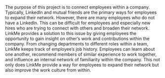 The purpose of this project is to connect employees within a company. 
Typically, LinkedIn and mutual friends are the primary ways for employees to expand their network. 
However, there are many employees who do not have a LinkedIn. 
This can be difficult for employees and especially new hires who are trying to connect with others and broaden their network.
LinkMe provides a solution to this issue by giving employees the opportunity to gain insight on other’s work and contributions within the company. 
From changing departments to different roles within a team, LinkMe keeps track of employee’s job history.
Employees can learn about one another, recommend members of similar experience to work together, and influence an internal network of familiarity within the company. 
This not only does LinkMe provide a way for employees to expand their network but also improve the work culture from within.

